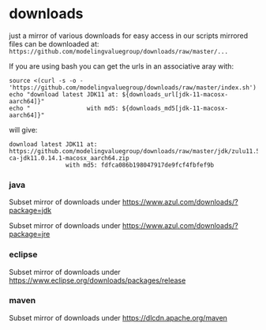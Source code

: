 # downloads
just a mirror of various downloads for easy access in our scripts
mirrored files can be downloaded at: ```https://github.com/modelingvaluegroup/downloads/raw/master/...```

If you are using bash you can get the urls in an associative aray with:
```shell
source <(curl -s -o - 'https://github.com/modelingvaluegroup/downloads/raw/master/index.sh')
echo "download latest JDK11 at: ${downloads_url[jdk-11-macosx-aarch64]}"
echo "                with md5: ${downloads_md5[jdk-11-macosx-aarch64]}"
```
will give:

```
download latest JDK11 at: https://github.com/modelingvaluegroup/downloads/raw/master/jdk/zulu11.54.25-ca-jdk11.0.14.1-macosx_aarch64.zip
                with md5: fdfca086b198047917de9fcf4fbfef9b
```

### java
Subset mirror of downloads under https://www.azul.com/downloads/?package=jdk

Subset mirror of downloads under https://www.azul.com/downloads/?package=jre

### eclipse
Subset mirror of downloads under https://www.eclipse.org/downloads/packages/release

### maven
Subset mirror of downloads under https://dlcdn.apache.org/maven
